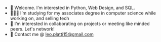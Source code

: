 - 👀 Welcome. I’m interested in Python, Web Design, and SQL.
- 👨🏻‍🎓 I’m studying for my associates degree in computer science while working on, and selling tech
- 🤝 I’m interested in collaborating on projects or meeting like minded peers. Let's network!
- 📱 Contact me @ leo.platti15@gmail.com
